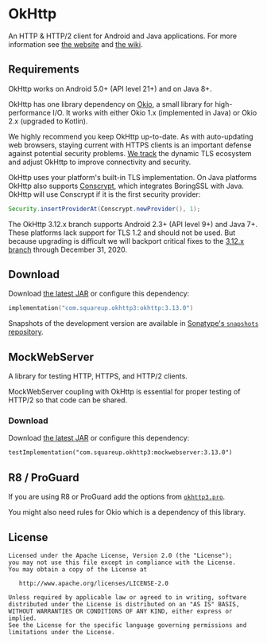 OkHttp
======

An HTTP & HTTP/2 client for Android and Java applications. For more information see [the
website][website] and [the wiki][wiki].


Requirements
------------

OkHttp works on Android 5.0+ (API level 21+) and on Java 8+.

OkHttp has one library dependency on [Okio][okio], a small library for high-performance I/O. It
works with either Okio 1.x (implemented in Java) or Okio 2.x (upgraded to Kotlin).

We highly recommend you keep OkHttp up-to-date. As with auto-updating web browsers, staying current
with HTTPS clients is an important defense against potential security problems. [We
track][tls_history] the dynamic TLS ecosystem and adjust OkHttp to improve connectivity and
security.

OkHttp uses your platform's built-in TLS implementation. On Java platforms OkHttp also supports
[Conscrypt][conscrypt], which integrates BoringSSL with Java. OkHttp will use Conscrypt if it is
the first security provider:

```java
Security.insertProviderAt(Conscrypt.newProvider(), 1);
```

The OkHttp 3.12.x branch supports Android 2.3+ (API level 9+) and Java 7+. These platforms lack
support for TLS 1.2 and should not be used. But because upgrading is difficult we will backport
critical fixes to the [3.12.x branch][okhttp_312x] through December 31, 2020.

Download
--------

Download [the latest JAR][okhttp_latest_jar] or configure this dependency:

```kotlin
implementation("com.squareup.okhttp3:okhttp:3.13.0")
```

Snapshots of the development version are available in [Sonatype's `snapshots` repository][snap].


MockWebServer
-------------

A library for testing HTTP, HTTPS, and HTTP/2 clients.

MockWebServer coupling with OkHttp is essential for proper testing of HTTP/2 so that code can be shared.

### Download

Download [the latest JAR][mockwebserver_latest_jar] or configure this dependency:
```xml
testImplementation("com.squareup.okhttp3:mockwebserver:3.13.0")
```

R8 / ProGuard
-------------

If you are using R8 or ProGuard add the options from [`okhttp3.pro`][okhttp3_pro].

You might also need rules for Okio which is a dependency of this library.


License
-------

    Licensed under the Apache License, Version 2.0 (the "License");
    you may not use this file except in compliance with the License.
    You may obtain a copy of the License at

       http://www.apache.org/licenses/LICENSE-2.0

    Unless required by applicable law or agreed to in writing, software
    distributed under the License is distributed on an "AS IS" BASIS,
    WITHOUT WARRANTIES OR CONDITIONS OF ANY KIND, either express or implied.
    See the License for the specific language governing permissions and
    limitations under the License.


 [conscrypt]: https://github.com/google/conscrypt/
 [mockwebserver_latest_jar]: https://search.maven.org/remote_content?g=com.squareup.okhttp3&a=mockwebserver&v=LATEST
 [okhttp_312x]: https://github.com/square/okhttp/tree/okhttp_3.12.x
 [okhttp_latest_jar]: https://search.maven.org/remote_content?g=com.squareup.okhttp3&a=okhttp&v=LATEST
 [okio]: https://github.com/square/okio/
 [snap]: https://oss.sonatype.org/content/repositories/snapshots/
 [tls_history]: https://github.com/square/okhttp/wiki/TLS-Configuration-History
 [website]: https://square.github.io/okhttp
 [wiki]: https://github.com/square/okhttp/wiki
 [okhttp3_pro]: https://github.com/square/okhttp/blob/master/okhttp/src/main/resources/META-INF/proguard/okhttp3.pro
